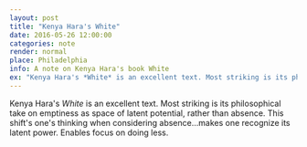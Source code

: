 ```yaml
---
layout: post
title: "Kenya Hara's White"
date: 2016-05-26 12:00:00
categories: note 
render: normal
place: Philadelphia
info: A note on Kenya Hara's book White
ex: "Kenya Hara's *White* is an excellent text. Most striking is its philosophical take on emptiness as space of latent potential, rather than absence..."
---
```


Kenya Hara's *White* is an excellent text. Most striking is its philosophical take on emptiness as space of latent potential, rather than absence. This shift's one's thinking when considering absence...makes one recognize its latent power. Enables focus on doing less. 
